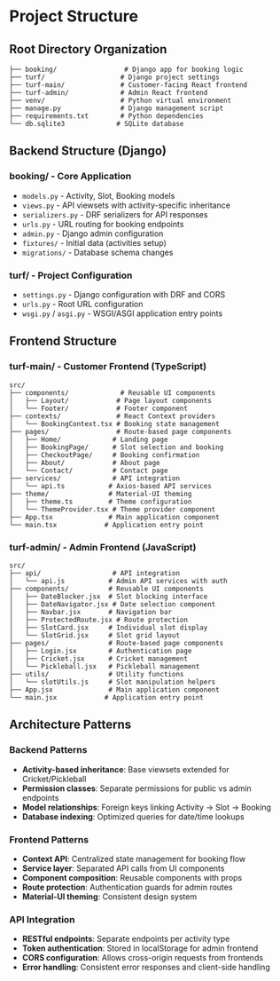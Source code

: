 # Project Structure

## Root Directory Organization

```
├── booking/                 # Django app for booking logic
├── turf/                   # Django project settings
├── turf-main/              # Customer-facing React frontend
├── turf-admin/             # Admin React frontend
├── venv/                   # Python virtual environment
├── manage.py               # Django management script
├── requirements.txt        # Python dependencies
└── db.sqlite3             # SQLite database
```

## Backend Structure (Django)

### booking/ - Core Application
- `models.py` - Activity, Slot, Booking models
- `views.py` - API viewsets with activity-specific inheritance
- `serializers.py` - DRF serializers for API responses
- `urls.py` - URL routing for booking endpoints
- `admin.py` - Django admin configuration
- `fixtures/` - Initial data (activities setup)
- `migrations/` - Database schema changes

### turf/ - Project Configuration
- `settings.py` - Django configuration with DRF and CORS
- `urls.py` - Root URL configuration
- `wsgi.py` / `asgi.py` - WSGI/ASGI application entry points

## Frontend Structure

### turf-main/ - Customer Frontend (TypeScript)
```
src/
├── components/             # Reusable UI components
│   ├── Layout/            # Page layout components
│   └── Footer/            # Footer component
├── contexts/              # React Context providers
│   └── BookingContext.tsx # Booking state management
├── pages/                 # Route-based page components
│   ├── Home/             # Landing page
│   ├── BookingPage/      # Slot selection and booking
│   ├── CheckoutPage/     # Booking confirmation
│   ├── About/            # About page
│   └── Contact/          # Contact page
├── services/             # API integration
│   └── api.ts           # Axios-based API services
├── theme/               # Material-UI theming
│   ├── theme.ts         # Theme configuration
│   └── ThemeProvider.tsx # Theme provider component
├── App.tsx              # Main application component
└── main.tsx            # Application entry point
```

### turf-admin/ - Admin Frontend (JavaScript)
```
src/
├── api/                  # API integration
│   └── api.js           # Admin API services with auth
├── components/          # Reusable UI components
│   ├── DateBlocker.jsx  # Slot blocking interface
│   ├── DateNavigator.jsx # Date selection component
│   ├── Navbar.jsx       # Navigation bar
│   ├── ProtectedRoute.jsx # Route protection
│   ├── SlotCard.jsx     # Individual slot display
│   └── SlotGrid.jsx     # Slot grid layout
├── pages/               # Route-based page components
│   ├── Login.jsx        # Authentication page
│   ├── Cricket.jsx      # Cricket management
│   └── Pickleball.jsx   # Pickleball management
├── utils/               # Utility functions
│   └── slotUtils.js     # Slot manipulation helpers
├── App.jsx              # Main application component
└── main.jsx            # Application entry point
```

## Architecture Patterns

### Backend Patterns
- **Activity-based inheritance**: Base viewsets extended for Cricket/Pickleball
- **Permission classes**: Separate permissions for public vs admin endpoints
- **Model relationships**: Foreign keys linking Activity → Slot → Booking
- **Database indexing**: Optimized queries for date/time lookups

### Frontend Patterns
- **Context API**: Centralized state management for booking flow
- **Service layer**: Separated API calls from UI components
- **Component composition**: Reusable components with props
- **Route protection**: Authentication guards for admin routes
- **Material-UI theming**: Consistent design system

### API Integration
- **RESTful endpoints**: Separate endpoints per activity type
- **Token authentication**: Stored in localStorage for admin frontend
- **CORS configuration**: Allows cross-origin requests from frontends
- **Error handling**: Consistent error responses and client-side handling
